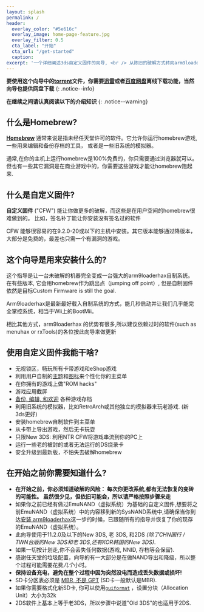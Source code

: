 ```yaml
---
layout: splash
permalink: /
header:
  overlay_color: "#5e616c"
  overlay_image: home-page-feature.jpg
  overlay_filter: 0.5
  cta_label: "开始"
  cta_url: "/get-started"
  caption:
excerpt: '一个详细阐述3ds自定义固件的向导, <br /> 从陈旧的破解方式转向arm9loaderhax。<br />'
---
```


**要使用这个向导中的[torrent](https://en.wikipedia.org/wiki/Torrent_file)文件，你需要[迅雷](http://www.xunlei.com)或者[百度网盘](http://pan.baidu.com)离线下载功能，当然向导也提供网盘下载**
{: .notice--info}

**在继续之间请认真阅读以下的介绍知识**
{: .notice--warning}

## 什么是Homebrew?

[**Homebrew**](https://en.wikipedia.org/wiki/List_of_homebrew_video_games) 通常来说是指未经任天堂许可的软件。它允许你运行homebrew游戏,一些用来编辑和备份存档的工具， 或者是一些旧系统的模拟器。

通常,在你的主机上运行homebrew是100%免费的，你只需要通过浏览器就可以。但也有一些其它漏洞是在商业游戏中的，你需要这些游戏才能让homebrew跑起来.

## 什么是自定义固件?

**自定义固件** ("CFW") 能让你做更多的破解，而这些是在用户空间的homebrew很难做到的。 比如，签名补丁能让你安装没有签名过的软件

CFW 能够很容易的在9.2.0-20或以下的主机中安装。其它版本能够通过降版本，大部分是免费的，最差也只需一个有漏洞的游戏。

## 这个向导是用来安装什么的?

这个指导是让一台未破解的机器完全变成一台强大的arm9loaderhax自制系统。在有些版本, 它会用homebrew作为跳出点（jumping off point）, 但是自制固件依然是目标Custom Firmware is still the goal.

Arm9loaderhax是最新最好载入自制系统的方式，能几秒启动并让我们几乎能完全掌控系统，相当于Wii上的BootMii。

相比其他方式，arm9loaderhax 的优势有很多,所以建议依赖过时的软件(such as menuhax or rxTools)的各位按此向导来做更新

## 使用自定义固件我能干啥?

+ 无视锁区，畅玩所有卡带游戏和eShop游戏
+ 利用用户自制的[主题](https://3dsthem.es/)和[图标](https://badges.3dsthem.es/)来个性化你的主菜单
+ 在你拥有的游戏上做"ROM hacks"
+ 游戏应用截屏
+ [备份, 编辑, 和欢迎](https://gbatemp.net/threads/release-jks-savemanager-homebrew-cia-save-manager.413143/) 各种游戏存档
+ 利用旧系统的模拟器，比如RetroArch或其他独立的模拟器来玩老游戏. (新3ds更好)
+ 安装homebrew自制软件到主菜单
+ 从卡带上导出游戏，然后无卡玩耍
+ 只限New 3DS: 利用NTR CFW将游戏串流到你的PC上
+ 运行一些老的被封的或者无法运行的DS烧录卡
+ 安全升级到最新版，不怕失去破解homebrew

## 在开始之前你需要知道什么?

+ **在开始之前，你必须知道破解的风险： 每次你更改系统,都有无法恢复的变砖的可能性。 虽然很少见，但依旧可能会，所以请严格按照步骤来走**
+ 如果你之前已经有做过EmuNAND（虚拟系统）为基础的自定义固件,想要将之前EmuNAND（虚拟系统）中的内容移到新的SysNAND系统中,请确保当你到达[安装 arm9loaderhax](installing-arm9loaderhax)这一步的时候，已跟随所有的指导并恢复了你的现存的EmuNAND（虚拟系统）。
+ 此向导使用于11.2.0及以下的New 3DS, 老 3DS, 和2DS  *(除了CHN国行 / TWN台版的New 3DS和老 3DS,还有KOR韩国的New 3DS)*.
+ 如果一切按计划走,你不会丢失任何数据(游戏, NNID, 存档等会保留).
+ 感谢任天堂的垃圾配置，向导的有一大部分是在做NAND导出和降级，所以整个过程可能需要花费*几个*小时。
+ **保持设备充电，避免在整个过程中因为突然没电而造成丢失数据或损坏!**
+ SD卡分区表必须是 [MBR, 不是 GPT](http://www.howtogeek.com/245610/) (SD卡一般默认是MBR).
+ 如果你需要格式化新SD卡, 你可以使用[`guiformat`](http://www.ridgecrop.demon.co.uk/index.htm?guiformat.htm) ，设置分块（Allocation Unit）大小为32k
+ 2DS软件上基本上等于老3DS，所以步骤中说道"Old 3DS"的也适用于2DS.
